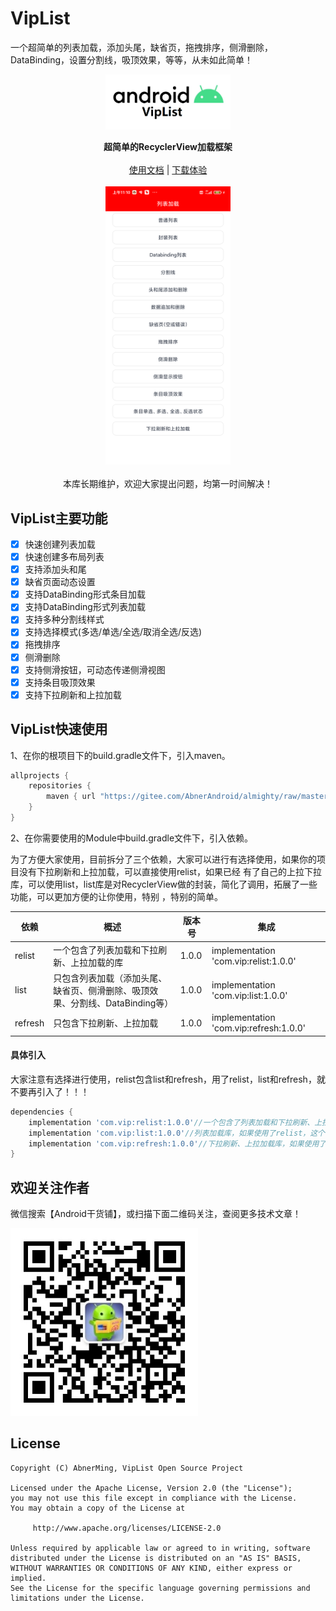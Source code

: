 # VipList
一个超简单的列表加载，添加头尾，缺省页，拖拽排序，侧滑删除，DataBinding，设置分割线，吸顶效果，等等，从未如此简单！


<p align="center"><img src="images/vip_list.png" width="200px"/></p>

<p align="center">
    <strong>超简单的RecyclerView加载框架</strong>
    <br>
    <br>
    <a href="">使用文档</a>
    | <a href="">下载体验</a>
    <br><br>
    <img src="images/device_list.png" width="200px" />
    <br><br>
    本库长期维护，欢迎大家提出问题，均第一时间解决！
</p>

## VipList主要功能

- [x] 快速创建列表加载
- [x] 快速创建多布局列表
- [x] 支持添加头和尾
- [x] 缺省页面动态设置
- [x] 支持DataBinding形式条目加载
- [x] 支持DataBinding形式列表加载
- [x] 支持多种分割线样式
- [x] 支持选择模式(多选/单选/全选/取消全选/反选)
- [x] 拖拽排序
- [x] 侧滑删除
- [x] 支持侧滑按钮，可动态传递侧滑视图
- [x] 支持条目吸顶效果
- [x] 支持下拉刷新和上拉加载

## VipList快速使用

1、在你的根项目下的build.gradle文件下，引入maven。

```groovy
allprojects {
    repositories {
        maven { url "https://gitee.com/AbnerAndroid/almighty/raw/master" }
    }
}
```
2、在你需要使用的Module中build.gradle文件下，引入依赖。

为了方便大家使用，目前拆分了三个依赖，大家可以进行有选择使用，如果你的项目没有下拉刷新和上拉加载，可以直接使用relist，如果已经
有了自己的上拉下拉库，可以使用list，list库是对RecyclerView做的封装，简化了调用，拓展了一些功能，可以更加方便的让你使用，特别
，特别的简单。

|  依赖  |  概述  |  版本号  |  集成  |
|  ----  |  ----  |  ----  |  ----  |
|  relist  |  一个包含了列表加载和下拉刷新、上拉加载的库  |  1.0.0  |  implementation 'com.vip:relist:1.0.0'  |
|  list  |  只包含列表加载（添加头尾、缺省页、侧滑删除、吸顶效果、分割线、DataBinding等）  |  1.0.0  |  implementation 'com.vip:list:1.0.0'  |
|  refresh  |  只包含下拉刷新、上拉加载  |  1.0.0  |  implementation 'com.vip:refresh:1.0.0'  |


#### 具体引入

大家注意有选择进行使用，relist包含list和refresh，用了relist，list和refresh，就不要再引入了！！！

```groovy
dependencies {
    implementation 'com.vip:relist:1.0.0'//一个包含了列表加载和下拉刷新、上拉加载的库，它包含了下面的两个库，使用它，下面的两个就不要引用了。
    implementation 'com.vip:list:1.0.0'//列表加载库，如果使用了relist，这个不要再引用
    implementation 'com.vip:refresh:1.0.0'//下拉刷新、上拉加载库，如果使用了relist，这个不要再引用
}
```


## 欢迎关注作者

微信搜索【Android干货铺】，或扫描下面二维码关注，查阅更多技术文章！

<img src="images/abner.jpg" width="300px" />

## License

```
Copyright (C) AbnerMing, VipList Open Source Project

Licensed under the Apache License, Version 2.0 (the "License");
you may not use this file except in compliance with the License.
You may obtain a copy of the License at

     http://www.apache.org/licenses/LICENSE-2.0

Unless required by applicable law or agreed to in writing, software
distributed under the License is distributed on an "AS IS" BASIS,
WITHOUT WARRANTIES OR CONDITIONS OF ANY KIND, either express or implied.
See the License for the specific language governing permissions and
limitations under the License.
```
